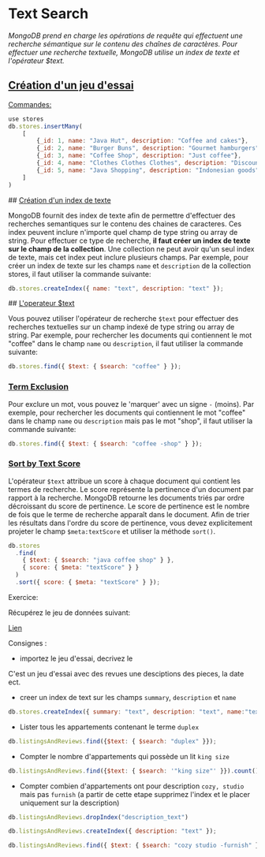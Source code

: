 # Text Search

<i>MongoDB prend en charge les opérations de requête qui effectuent une recherche sémantique sur le contenu des chaînes de caractères. Pour effectuer une recherche textuelle, MongoDB utilise un index de texte et l'opérateur $text.</i>

## <u>Création d'un jeu d'essai</u>

<u>Commandes: </u>

```js
use stores
db.stores.insertMany(
    [
        {_id: 1, name: "Java Hut", description: "Coffee and cakes"},
        {_id: 2, name: "Burger Buns", description: "Gourmet hamburgers"},
        {_id: 3, name: "Coffee Shop", description: "Just coffee"},
        {_id: 4, name: "Clothes Clothes Clothes", description: "Discount clothing"},
        {_id: 5, name: "Java Shopping", description: "Indonesian goods"}
    ]
)
```

## <u>Création d'un index de texte</u>

MongoDB fournit des index de texte afin de permettre d'effectuer des recherches semantiques sur le contenu des chaines de caracteres. Ces index peuvent inclure n'importe quel champ de type string ou array de string.
Pour effectuer ce type de recherche, **il faut créer un index de texte sur le champ de la collection**.
Une collection ne peut avoir qu'un seul index de texte, mais cet index peut inclure plusieurs champs.
Par exemple, pour créer un index de texte sur les champs `name` et `description` de la collection stores, il faut utiliser la commande suivante:

```js
db.stores.createIndex({ name: "text", description: "text" });
```

## <u>L'operateur $text</u>

Vous pouvez utiliser l'opérateur de recherche `$text` pour effectuer des recherches textuelles sur un champ indexé de type string ou array de string. Par exemple, pour rechercher les documents qui contiennent le mot "coffee" dans le champ `name` ou `description`, il faut utiliser la commande suivante:

```js
db.stores.find({ $text: { $search: "coffee" } });
```

### <u> Term Exclusion </u>

Pour exclure un mot, vous pouvez le 'marquer' avec un signe `-` (moins). Par exemple, pour rechercher les documents qui contiennent le mot "coffee" dans le champ `name` ou `description` mais pas le mot "shop", il faut utiliser la commande suivante:

```js
db.stores.find({ $text: { $search: "coffee -shop" } });
```

### <u> Sort by Text Score </u>

L'opérateur `$text` attribue un score à chaque document qui contient les termes de recherche. Le score représente la pertinence d'un document par rapport à la recherche. MongoDB retourne les documents triés par ordre décroissant du score de pertinence. Le score de pertinence est le nombre de fois que le terme de recherche apparaît dans le document. Afin de trier les résultats dans l'ordre du score de pertinence, vous devez explicitement projeter le champ `$meta:textScore` et utiliser la méthode `sort()`.

```js
db.stores
  .find(
    { $text: { $search: "java coffee shop" } },
    { score: { $meta: "textScore" } }
  )
  .sort({ score: { $meta: "textScore" } });
```

Exercice:

Récupérez le jeu de données suivant:

[Lien](https://124492699-files.gitbook.io/~/files/v0/b/gitbook-legacy-files/o/assets%2F-MSOt80X0hisISagHUcn%2F-MT530f32heVh6pbC-yL%2F-MT5GBX4l_aq7_jYugje%2FlistingsAndReviews.rar?alt=media&token=6ff79e5f-b538-4597-a200-4c957618939d&__cf_chl_tk=zgqBwDADaEcFfz7Yn2JzYNJLLhQhF91NHABL61wiLqc-1706690847-0-gaNycGzNECU)

Consignes :

- importez le jeu d'essai, decrivez le

C'est un jeu d'essai avec des revues une desciptions des pieces, la date ect.

- creer un index de text sur les champs `summary`, `description` et `name`

```js
db.stores.createIndex({ summary: "text", description: "text", name:"text" });
```

- Lister tous les appartements contenant le terme `duplex`

```js
db.listingsAndReviews.find({$text: { $search: "duplex" }});
```

- Compter le nombre d'appartements qui possède un lit `king size`

```js
db.listingsAndReviews.find({$text: { $search: '"king size"' }}).count()
```

- Compter combien d'appartements ont pour description `cozy, studio` mais pas `furnish` (a partir de cette etape supprimez l'index et le placer uniquement sur la description)

```js
db.listingsAndReviews.dropIndex("description_text")

db.listingsAndReviews.createIndex({ description: "text" });

db.listingsAndReviews.find({ $text: { $search: "cozy studio -furnish" }}).count()
```
